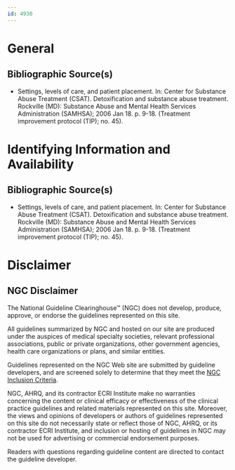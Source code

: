 ```yaml
---
id: 4930
---
```


# General

## Bibliographic Source(s)

- Settings, levels of care, and patient placement. In: Center for Substance Abuse Treatment (CSAT). Detoxification and substance abuse treatment. Rockville (MD): Substance Abuse and Mental Health Services Administration (SAMHSA); 2006 Jan 18. p. 9-18. (Treatment improvement protocol (TIP); no. 45).

# Identifying Information and Availability

## Bibliographic Source(s)

- Settings, levels of care, and patient placement. In: Center for Substance Abuse Treatment (CSAT). Detoxification and substance abuse treatment. Rockville (MD): Substance Abuse and Mental Health Services Administration (SAMHSA); 2006 Jan 18. p. 9-18. (Treatment improvement protocol (TIP); no. 45).

# Disclaimer

## NGC Disclaimer

The National Guideline Clearinghouse™ (NGC) does not develop, produce, approve, or endorse the guidelines represented on this site.

All guidelines summarized by NGC and hosted on our site are produced under the auspices of medical specialty societies, relevant professional associations, public or private organizations, other government agencies, health care organizations or plans, and similar entities.

Guidelines represented on the NGC Web site are submitted by guideline developers, and are screened solely to determine that they meet the [NGC Inclusion Criteria](/help-and-about/summaries/inclusion-criteria).

NGC, AHRQ, and its contractor ECRI Institute make no warranties concerning the content or clinical efficacy or effectiveness of the clinical practice guidelines and related materials represented on this site. Moreover, the views and opinions of developers or authors of guidelines represented on this site do not necessarily state or reflect those of NGC, AHRQ, or its contractor ECRI Institute, and inclusion or hosting of guidelines in NGC may not be used for advertising or commercial endorsement purposes.

Readers with questions regarding guideline content are directed to contact the guideline developer.

